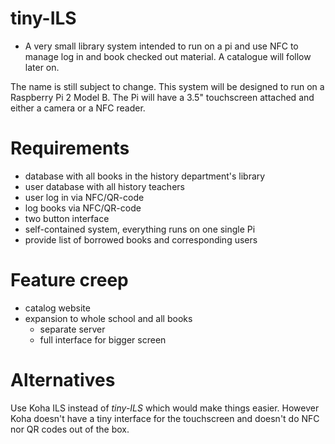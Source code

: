 # tiny-ILS
* A very small library system intended to run on a pi and use NFC to manage log in and book checked out material. A catalogue will follow later on.

The name is still subject to change.
This system will be designed to run on a Raspberry Pi 2 Model B.
The Pi will have a 3.5" touchscreen attached and either a camera or a NFC reader.

# Requirements
- database with all books in the history department's library
- user database with all history teachers
- user log in via NFC/QR-code
- log books via NFC/QR-code
- two button interface
- self-contained system, everything runs on one single Pi
- provide list of borrowed books and corresponding users

# Feature creep
- catalog website
- expansion to whole school and all books
  - separate server
  - full interface for bigger screen
  
# Alternatives
Use Koha ILS instead of *tiny-ILS* which would make things easier. However Koha doesn't have a tiny interface for the touchscreen and doesn't do NFC nor QR codes out of the box.
